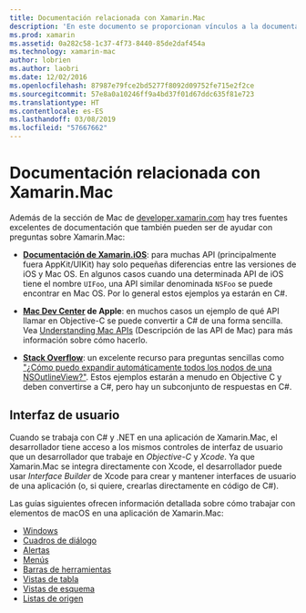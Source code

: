 ```yaml
---
title: Documentación relacionada con Xamarin.Mac
description: 'En este documento se proporcionan vínculos a la documentación relevante para los desarrolladores de Xamarin.Mac: documentación de Xamarin.iOS, Mac Dev Center de Apple y diversas guías en las que se describe cómo compilar interfaces de usuario con Xamarin.Mac.'
ms.prod: xamarin
ms.assetid: 0a282c58-1c37-4f73-8440-85de2daf454a
ms.technology: xamarin-mac
author: lobrien
ms.author: laobri
ms.date: 12/02/2016
ms.openlocfilehash: 87987e79fce2bd5277f8092d09752fe715e2f2ce
ms.sourcegitcommit: 57e8a0a10246ff9a4bd37f01d67ddc635f81e723
ms.translationtype: HT
ms.contentlocale: es-ES
ms.lasthandoff: 03/08/2019
ms.locfileid: "57667662"
---
```

# <a name="xamarinmac-related-documentation"></a>Documentación relacionada con Xamarin.Mac

Además de la sección de Mac de [developer.xamarin.com](~/mac/get-started/index.md) hay tres fuentes excelentes de documentación que también pueden ser de ayudar con preguntas sobre Xamarin.Mac:

- [**Documentación de Xamarin.iOS**](~/ios/get-started/index.md): para muchas API (principalmente fuera AppKit/UIKit) hay solo pequeñas diferencias entre las versiones de iOS y Mac OS. En algunos casos cuando una determinada API de iOS tiene el nombre `UIFoo`, una API similar denominada `NSFoo` se puede encontrar en Mac OS. Por lo general estos ejemplos ya estarán en C#.

- **[Mac Dev Center](https://developer.apple.com/devcenter/mac/) de Apple**: en muchos casos un ejemplo de qué API llamar en Objective-C se puede convertir a C# de una forma sencilla. Vea [Understanding Mac APIs](~/mac/app-fundamentals/mac-apis.md) (Descripción de las API de Mac) para más información sobre cómo hacerlo.

- [**Stack Overflow**](https://stackoverflow.com/): un excelente recurso para preguntas sencillas como ["¿Cómo puedo expandir automáticamente todos los nodos de una NSOutlineView?"](https://stackoverflow.com/questions/519751/nsoutlineview-auto-expand-all-nodes). Estos ejemplos estarán a menudo en Objective C y deben convertirse a C#, pero hay un subconjunto de respuestas en C#.

## <a name="user-interface"></a>Interfaz de usuario

Cuando se trabaja con C# y .NET en una aplicación de Xamarin.Mac, el desarrollador tiene acceso a los mismos controles de interfaz de usuario que un desarrollador que trabaje en *Objective-C* y *Xcode*. Ya que Xamarin.Mac se integra directamente con Xcode, el desarrollador puede usar _Interface Builder_ de Xcode para crear y mantener interfaces de usuario de una aplicación (o, si quiere, crearlas directamente en código de C#).

Las guías siguientes ofrecen información detallada sobre cómo trabajar con elementos de macOS en una aplicación de Xamarin.Mac:

- [Windows](~/mac/user-interface/window.md)
- [Cuadros de diálogo](~/mac/user-interface/dialog.md)
- [Alertas](~/mac/user-interface/alert.md)
- [Menús](~/mac/user-interface/menu.md)
- [Barras de herramientas](~/mac/user-interface/toolbar.md)
- [Vistas de tabla](~/mac/user-interface/table-view.md)
- [Vistas de esquema](~/mac/user-interface/outline-view.md)
- [Listas de origen](~/mac/user-interface/source-list.md)
